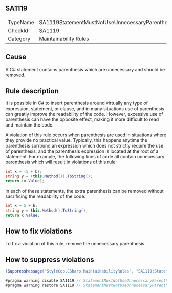﻿## SA1119

<table>
<tr>
  <td>TypeName</td>
  <td>SA1119StatementMustNotUseUnnecessaryParenthesis</td>
</tr>
<tr>
  <td>CheckId</td>
  <td>SA1119</td>
</tr>
<tr>
  <td>Category</td>
  <td>Maintainability Rules</td>
</tr>
</table>

## Cause

A C# statement contains parenthesis which are unnecessary and should be removed.

## Rule description

It is possible in C# to insert parenthesis around virtually any type of expression, statement, or clause, and in many
situations use of parenthesis can greatly improve the readability of the code. However, excessive use of parenthesis can
have the opposite effect, making it more difficult to read and maintain the code.

A violation of this rule occurs when parenthesis are used in situations where they provide no practical value.
Typically, this happens anytime the parenthesis surround an expression which does not strictly require the use of
parenthesis, and the parenthesis expression is located at the root of a statement. For example, the following lines of
code all contain unnecessary parenthesis which will result in violations of this rule:

```csharp
int x = (5 + b);
string y = (this.Method()).ToString();
return (x.Value);
```

In each of these statements, the extra parenthesis can be removed without sacrificing the readability of the code:

```csharp
int x = 5 + b;
string y = this.Method().ToString();
return x.Value;
```

## How to fix violations

To fix a violation of this rule, remove the unnecessary parenthesis.

## How to suppress violations

```csharp
[SuppressMessage("StyleCop.CSharp.MaintainabilityRules", "SA1119:StatementMustNotUseUnnecessaryParenthesis", Justification = "Reviewed.")]
```

```csharp
#pragma warning disable SA1119 // StatementMustNotUseUnnecessaryParenthesis
#pragma warning restore SA1119 // StatementMustNotUseUnnecessaryParenthesis
```
